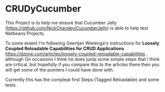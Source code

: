 # CRUDyCucumber

This Project is to help me ensure that Cucumber Jelly (https://github.com/NickCharsley/CucumberJelly) is able to help test Netbeans Projects.

To some extent I'm following Geertjan Wielenga's instructions for **Loosely Coupled Reloadable Capabilities for CRUD Applications** https://dzone.com/articles/loosely-coupled-reloadable-capabilities , although On occasions I think he does jump some simple steps that I think are critical, but hopefully if you compare this to the articles there then you will get some of the pointers I could have done with.

Currently this has the compleat first Steps (Tagged Reloadable) and some tests.